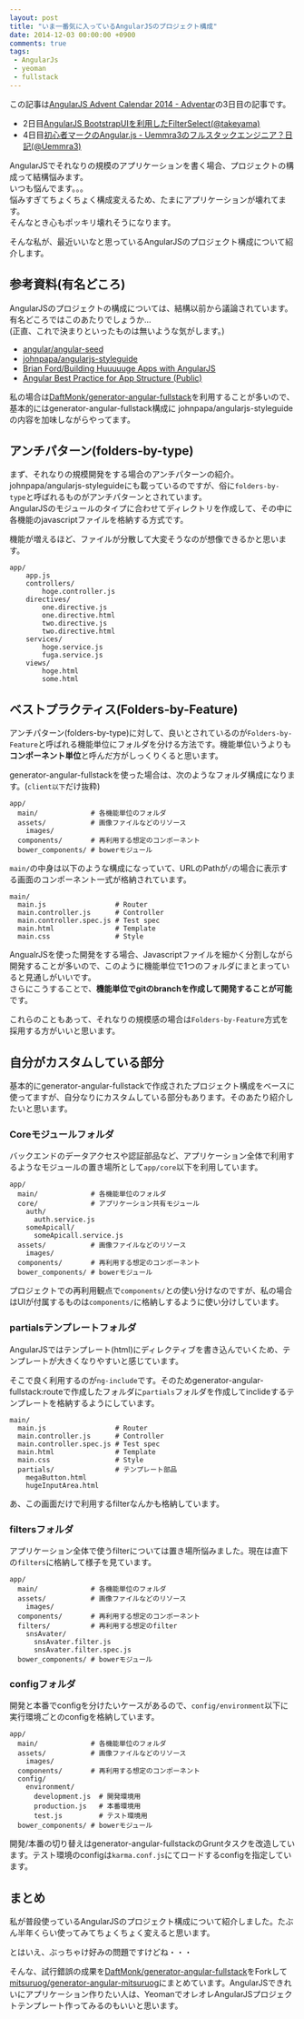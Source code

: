 ```yaml
---
layout: post
title: "いま一番気に入っているAngularJSのプロジェクト構成"
date: 2014-12-03 00:00:00 +0900
comments: true
tags: 
 - AngularJs
 - yeoman
 - fullstack
---
```


この記事は[AngularJS Advent Calendar 2014 - Adventar](http://www.adventar.org/calendars/350)の3日目の記事です。

* 2日目[AngularJS BootstrapUIを利用したFilterSelect(@takeyama)](http://qiita.com/takeyama/items/f6e0fbac4d3b4907193e)
* 4日目[初心者マークのAngular.js - Uemmra3のフルスタックエンジニア？日記(@Uemmra3)](http://d.hatena.ne.jp/Uemmra3/20141204/1417696122)

AngularJSでそれなりの規模のアプリケーションを書く場合、プロジェクトの構成って結構悩みます。  
いつも悩んでます。。。  
悩みすぎてちょくちょく構成変えるため、たまにアプリケーションが壊れてます。  
そんなとき心もポッキリ壊れそうになります。

そんな私が、最近いいなと思っているAngularJSのプロジェクト構成について紹介します。

<!-- more -->

## 参考資料(有名どころ)

AngularJSのプロジェクトの構成については、結構以前から議論されています。有名どころではこのあたりでしょうか…  
(正直、これで決まりといったものは無いような気がします。)

* [angular/angular-seed](https://github.com/angular/angular-seed)
* [johnpapa/angularjs-styleguide](https://github.com/johnpapa/angularjs-styleguide#application-structure)
* [Brian Ford/Building Huuuuuge Apps with AngularJS](http://briantford.com/blog/huuuuuge-angular-apps)
* [Angular Best Practice for App Structure (Public)](https://docs.google.com/document/d/1XXMvReO8-Awi1EZXAXS4PzDzdNvV6pGcuaF4Q9821Es/pub)

私の場合は[DaftMonk/generator-angular-fullstack](https://github.com/DaftMonk/generator-angular-fullstack)を利用することが多いので、基本的にはgenerator-angular-fullstack構成に
johnpapa/angularjs-styleguideの内容を加味しながらやってます。

## アンチパターン(folders-by-type)

まず、それなりの規模開発をする場合のアンチパターンの紹介。johnpapa/angularjs-styleguideにも載っているのですが、俗に`folders-by-type`と呼ばれるものがアンチパターンとされています。  
AngularJSのモジュールのタイプに合わせてディレクトリを作成して、その中に各機能のjavascriptファイルを格納する方式です。

機能が増えるほど、ファイルが分散して大変そうなのが想像できるかと思います。

```
app/
    app.js
    controllers/
        hoge.controller.js             
    directives/       
        one.directive.js  
        one.directive.html  
        two.directive.js  
        two.directive.html  
    services/       
        hoge.service.js
        fuga.service.js  
    views/
        hoge.html     
        some.html       
```

## ベストプラクティス(Folders-by-Feature)

アンチパターン(folders-by-type)に対して、良いとされているのが`Folders-by-Feature`と呼ばれる機能単位にフォルダを分ける方法です。機能単位いうよりも**コンポーネント単位**と呼んだ方がしっくりくると思います。

generator-angular-fullstackを使った場合は、次のようなフォルダ構成になります。(`client以下`だけ抜粋)

```
app/
  main/             # 各機能単位のフォルダ
  assets/　　　      # 画像ファイルなどのリソース
    images/
  components/       # 再利用する想定のコンポーネント
  bower_components/ # bowerモジュール
```

`main/`の中身は以下のような構成になっていて、URLのPathが`/`の場合に表示する画面のコンポーネント一式が格納されています。

```
main/
  main.js                 # Router
  main.controller.js      # Controller
  main.controller.spec.js # Test spec
  main.html               # Template
  main.css                # Style
```

AngualrJSを使った開発をする場合、Javascriptファイルを細かく分割しながら開発することが多いので、このように機能単位で1つのフォルダにまとまっていると見通しがいいです。  
さらにこうすることで、**機能単位でgitのbranchを作成して開発することが可能**です。

これらのこともあって、それなりの規模感の場合は`Folders-by-Feature`方式を採用する方がいいと思います。

## 自分がカスタムしている部分

基本的にgenerator-angular-fullstackで作成されたプロジェクト構成をベースに使ってますが、自分なりにカスタムしている部分もあります。そのあたり紹介したいと思います。

### Coreモジュールフォルダ

バックエンドのデータアクセスや認証部品など、アプリケーション全体で利用するようなモジュールの置き場所として`app/core`以下を利用しています。

```
app/
  main/             # 各機能単位のフォルダ
  core/             # アプリケーション共有モジュール
    auth/
      auth.service.js
    someApicall/
      someApicall.service.js
  assets/　　　      # 画像ファイルなどのリソース
    images/
  components/       # 再利用する想定のコンポーネント
  bower_components/ # bowerモジュール
```

プロジェクトでの再利用観点で`components/`との使い分けなのですが、私の場合はUIが付属するものは`components/`に格納しするように使い分けしています。

### partialsテンプレートフォルダ

AngularJSではテンプレート(html)にディレクティブを書き込んでいくため、テンプレートが大きくなりやすいと感じています。

そこで良く利用するのが`ng-include`です。そのためgenerator-angular-fullstack:routeで作成したフォルダに`partials`フォルダを作成してinclideするテンプレートを格納するようにしています。

```
main/
  main.js                 # Router
  main.controller.js      # Controller
  main.controller.spec.js # Test spec
  main.html               # Template
  main.css                # Style
  partials/               # テンプレート部品
    megaButton.html
    hugeInputArea.html
```

あ、この画面だけで利用するfilterなんかも格納しています。

### filtersフォルダ

アプリケーション全体で使うfilterについては置き場所悩みました。現在は直下の`filters`に格納して様子を見ています。

```
app/
  main/             # 各機能単位のフォルダ
  assets/　　　      # 画像ファイルなどのリソース
    images/
  components/       # 再利用する想定のコンポーネント
  filters/          # 再利用する想定のfilter
    snsAvater/
      snsAvater.filter.js
      snsAvater.filter.spec.js
  bower_components/ # bowerモジュール
```

### configフォルダ

開発と本番でconfigを分けたいケースがあるので、`config/environment`以下に実行環境ごとのconfigを格納しています。

```
app/
  main/             # 各機能単位のフォルダ
  assets/　　　      # 画像ファイルなどのリソース
    images/
  components/       # 再利用する想定のコンポーネント
  config/          
    environment/
      development.js  # 開発環境用
      production.js   # 本番環境用
      test.js         # テスト環境用
  bower_components/ # bowerモジュール
```

開発/本番の切り替えはgenerator-angular-fullstackのGruntタスクを改造しています。テスト環境のconfigは`karma.conf.js`にてロードするconfigを指定しています。

## まとめ

私が普段使っているAngularJSのプロジェクト構成について紹介しました。たぶん半年くらい使ってみてちょくちょく変えると思います。

とはいえ、ぶっちゃけ好みの問題ですけどね・・・

そんな、試行錯誤の成果を[DaftMonk/generator-angular-fullstack](https://github.com/DaftMonk/generator-angular-fullstack)をForkして[mitsuruog/generator-angular-mitsuruog](https://github.com/mitsuruog/generator-angular-mitsuruog)にまとめています。AngularJSできれいにアプリケーション作りたい人は、YeomanでオレオレAngularJSプロジェクトテンプレート作ってみるのもいいと思います。